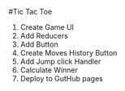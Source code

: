 #Tic Tac Toe

1. Create Game UI
2. Add Reducers
3. Add Button
4. Create Moves History Button
5. Add Jump click Handler
6. Calculate Winner
7. Deploy to GutHub pages
